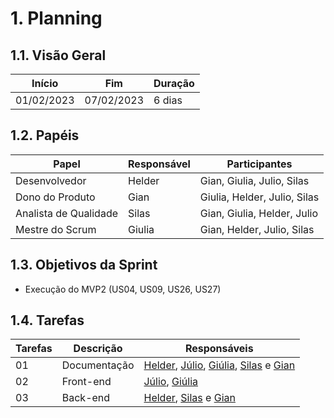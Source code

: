 # 1. Planning

## 1.1. Visão Geral
<!-- data de inicio da sprint
     data de finalização da sprint
     duraração da sprint
 -->
 Início | Fim | Duração
 ------ | --- | -------
 01/02/2023 | 07/02/2023 | 6 dias

## 1.2. Papéis
<!-- Papeis que cada membro exerceu durante essa sprint -->
Papel | Responsável | Participantes
----- | ----------- | -------------
Desenvolvedor | Helder | Gian, Giulia, Julio, Silas
Dono do Produto | Gian | Giulia, Helder, Julio, Silas
Analista de Qualidade | Silas |  Gian, Giulia, Helder, Julio
Mestre do Scrum | Giulia | Gian, Helder, Julio, Silas

## 1.3. Objetivos da Sprint
<!-- descrever de forma geral o objetivo da sprint -->
* Execução do MVP2 (US04, US09, US26, US27)

## 1.4. Tarefas
<!-- descrever as issues que definimos para essa sprint e alocar um responsavel por ela -->
Tarefas | Descrição | Responsáveis
------ | --------- | -----------
01 | Documentação | [Helder](https://github.com/F1reFinger), [Júlio](https://github.com/Julio-eng), [Giúlia](https://github.com/alcantaragiubs), [Silas](https://github.com/Silas-neres) e [Gian](https://github.com/GianMedeiros)
02 | Front-end | [Júlio](https://github.com/Julio-eng), [Giúlia](https://github.com/alcantaragiubs)
03 | Back-end | [Helder](https://github.com/F1reFinger), [Silas](https://github.com/Silas-neres) e [Gian](https://github.com/GianMedeiros)
